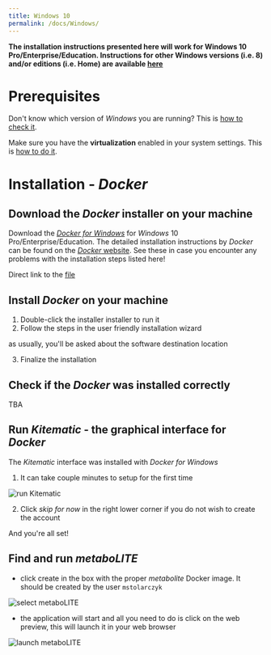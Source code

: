 ```yaml
---
title: Windows 10 
permalink: /docs/Windows/
---
```


**The installation instructions presented here will work for Windows 10 Pro/Enterprise/Education. Instructions for other Windows versions (i.e. 8) and/or editions (i.e. Home) are available [here](https://michalstolarczyk.github.io/metaboLITE/docs/Windows_other/)**

# Prerequisites

Don't know which version of *Windows* you are running? This is [how to check it](https://support.microsoft.com/en-us/help/13443/windows-which-operating-system).

Make sure you have the **virtualization** enabled in your system settings. This is [how to do it](https://docs.docker.com/toolbox/toolbox_install_windows/#step-1-check-your-version).

# Installation - *Docker*

## Download the *Docker* installer on your machine

Download the [*Docker for Windows*](https://store.docker.com/editions/community/docker-ce-desktop-windows) for *Windows* 10 Pro/Enterprise/Education.
The detailed installation instructions by *Docker* can be found on the [*Docker* website](https://docs.docker.com/docker-for-windows/install/#install-docker-for-windows-desktop-app). See these in case you encounter any problems with the installation steps listed here!

Direct link to the [file](https://download.docker.com/win/stable/Docker%20for%20Windows%20Installer.exe)

## Install *Docker* on your machine

1. Double-click the installer installer to run it
2. Follow the steps in the user friendly installation wizard

as usually, you'll be asked about the software destination location

3. Finalize the installation

## Check if the *Docker* was installed correctly

TBA

## Run *Kitematic* - the graphical interface for *Docker*

The *Kitematic* interface was installed with *Docker for Windows*

1. It can take couple minutes to setup for the first time

![run Kitematic](https://raw.githubusercontent.com/michalstolarczyk/metaboLITE/master/docs/docs_pics/runKitematicWindows.PNG)

2. Click *skip for now* in the right lower corner if you do not wish to create the account

And you're all set! 

## Find and run *metaboLITE*

* click create in the box with the proper *metabolite* Docker image. It should be created by the user `mstolarczyk`

![select metaboLITE](https://raw.githubusercontent.com/michalstolarczyk/metaboLITE/master/docs/docs_pics/selectMetaboliteWindows.PNG)

* the application will start and all you need to do is click on the web preview, this will launch it in your web browser

![launch metaboLITE](https://raw.githubusercontent.com/michalstolarczyk/metaboLITE/master/docs/docs_pics/launchMetaboliteWindows.PNG)

